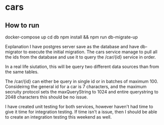 # cars

## How to run


docker-compose up
cd db
npm install && npm run db-migrate-up 


Explanation
I have postgres server save as the database and have db-migrator to execute the initial migration. The cars service manage to pull all the ids from the database and use it to query the /car/{id} service in order. 

In a real life siutation, this will be query two different data sources than from the same tables.

The /car/{id} can either be query in single id or in batches of maximum 100. Consideirng the general id for a car is 7 characters, and the maximum secruity protocol sets the maxQueryString to 1024 and entire querystring to 2048 characters this should be no issue. 

I have created unit testing for both services, however haven't had time to give it time for integration testing. If time isn't a issue, then I should be able to create an integration testing this weekend as well.

